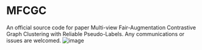 # MFCGC
An official source code for paper Multi-view Fair-Augmentation Contrastive Graph Clustering with Reliable Pseudo-Labels. Any communications or issues are welcomed. 
![image](https://github.com/buthi/MFCGC/assets/76221047/6a5a315b-a94f-4548-b4ce-878cf4962aa4)
